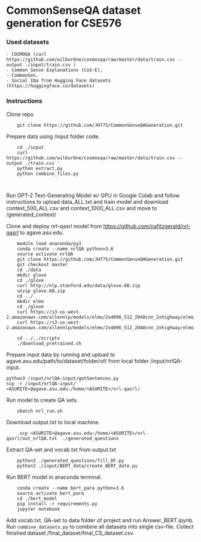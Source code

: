 # CommonSenseQA dataset generation for CSE576



### Used datasets 
    - COSMOQA (curl  https://github.com/wilburOne/cosmosqa/raw/master/data/train.csv --output ./input/train.csv )
    - Common Sense Explanations (CoS-E),
    - CommonGen, 
    - Social IQa from Hugging Face datasets (https://huggingface.co/datasets)

### Instructions
Clone repo
```
    git clone https://github.com/JH775/CommonSenseQAGeneration.git

```
Prepare data using /input folder code.
```
    cd ./input 
    curl  https://github.com/wilburOne/cosmosqa/raw/master/data/train.csv --output ./train.csv '
    python extract.py
    python combine_files.py

    
```
Run GPT-2 Text-Generating Model w/ GPU in Google Colab and follow instructions to upload data_ALL.txt and train model and download   context_500_ALL.csv and context_1000_ALL.csv and move to /generated_context/

Clone and deploy nrl-qasrl model from https://github.com/nafitzgerald/nrl-qasrl to agave.asu.edu.
```
    module load anaconda/py3
    conda create --name nrlQA python=3.6
    source activate nrlQA
    git clone https://github.com/JH775/CommonSenseQAGeneration.git
    git checkout master     
    cd ./data
    mkdir glove
    cd ./glove
    curl http://nlp.stanford.edu/data/glove.6B.zip 
    unzip glove.6B.zip
    cd ../ 
    mkdir elmo
    cd ./glove
    curl https://s3-us-west-2.amazonaws.com/allennlp/models/elmo/2x4096_512_2048cnn_2xhighway/elmo_2x4096_512_2048cnn_2xhighway_weights.hdf5
    curl https://s3-us-west-2.amazonaws.com/allennlp/models/elmo/2x4096_512_2048cnn_2xhighway/elmo_2x4096_512_2048cnn_2xhighway_options.json

    cd ../../scripts
    ./download_pretrained.sh    

```
Prepare input data by running and upload to agave.asu.edu/path/to/dataset/folder/of/ from local folder /input/nrlQA-input.
 ```
 python3 /input/nrlQA-input/getSentences.py
 scp -r /input/nrlQA-input/ <ASURITE>@agave.asu.edu:/home/<ASURITE>/nrl-qasrl/

```
Run model to create QA sets.
```
    sbatch nrl_run.sh
```
Download output.txt to local machine.
```
     scp <ASURITE>@agave.asu.edu:/home/<ASURITE>/nrl-qasrl/out_nrlQA.txt  ./generated_questions
```
Extract QA-set and vocab.txt from output.txt
```
    python3 ./generated_questions/fill_DF.py
    python3 ./input/BERT_data/create_BERT_date.py

```
Run BERT model in anaconda terminal.
```
    conda create --name bert_para python=3.6
    source activate bert_para 
    cd ./bert_model
    pip install -r requirements.py
    jupyter notebook
```
Add vocab.txt, QA-set to data folder of project and run Answer_BERT.ipynb.
Run `combine_datasets.py` to combine all datasets into single csv-file.
Collect finished dataset /final_dataset/final_CS_dataset.csv.


